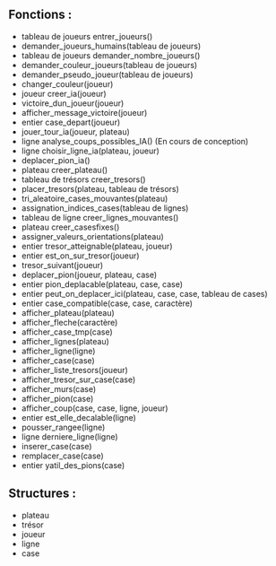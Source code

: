 ## Fonctions :
* tableau de joueurs entrer_joueurs()
* demander_joueurs_humains(tableau de joueurs)
* tableau de joueurs demander_nombre_joueurs()
* demander_couleur_joueurs(tableau de joueurs)
* demander_pseudo_joueur(tableau de joueurs)
* changer_couleur(joueur)
* joueur creer_ia(joueur)
* victoire_dun_joueur(joueur)
* afficher_message_victoire(joueur)
* entier case_depart(joueur)
* jouer_tour_ia(joueur, plateau)
* ligne analyse_coups_possibles_IA() (En cours de conception)
* ligne choisir_ligne_ia(plateau, joueur)
* deplacer_pion_ia()
* plateau creer_plateau()
* tableau de trésors creer_tresors()
* placer_tresors(plateau, tableau de trésors)
* tri_aleatoire_cases_mouvantes(plateau)
* assignation_indices_cases(tableau de lignes)
* tableau de ligne creer_lignes_mouvantes()
* plateau creer_casesfixes()
* assigner_valeurs_orientations(plateau)
* entier tresor_atteignable(plateau, joueur)
* entier est_on_sur_tresor(joueur)
* tresor_suivant(joueur)
* deplacer_pion(joueur, plateau, case)
* entier pion_deplacable(plateau, case, case)
* entier peut_on_deplacer_ici(plateau, case, case, tableau de cases)
* entier case_compatible(case, case, caractère)
* afficher_plateau(plateau)
* afficher_fleche(caractère)
* afficher_case_tmp(case)
* afficher_lignes(plateau)
* afficher_ligne(ligne)
* afficher_case(case)
* afficher_liste_tresors(joueur)
* afficher_tresor_sur_case(case)
* afficher_murs(case)
* afficher_pion(case)
* afficher_coup(case, case, ligne, joueur)
* entier est_elle_decalable(ligne)
* pousser_rangee(ligne)
* ligne derniere_ligne(ligne)
* inserer_case(case)
* remplacer_case(case)
* entier yatil_des_pions(case)

## Structures :

* plateau
* trésor
* joueur
* ligne
* case
